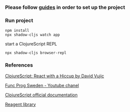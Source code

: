 ### Please follow [guides] in order to set up the project
[guides]: https://clojurescript.org/guides/quick-start

### Run project
```
npm install
npx shadow-cljs watch app
```
start a ClojureScript REPL
```
npx shadow-cljs browser-repl
```
### References

[ClojureScript: React with a Hiccup by David Vujic](https://www.youtube.com/watch?v=SVouy-Zd-_g&ab_channel=FuncProgSweden)

[Func Prog Sweden - Youtube chanel](https://www.youtube.com/channel/UClIlgY1OC4wSVyqsEWOh9ZQ)

[ClojureScript official documentation](https://clojurescript.org/reference/documentation)

[Reagent library](https://github.com/reagent-project/reagent)
